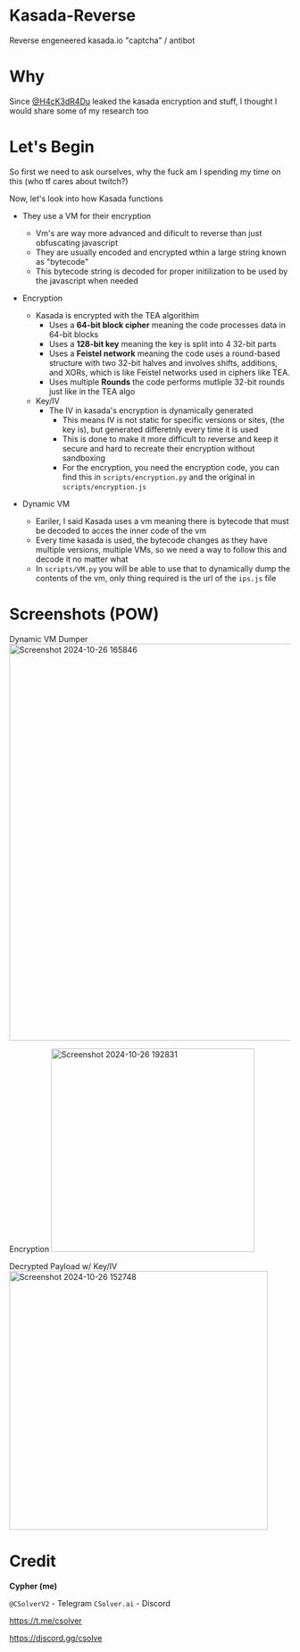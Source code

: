 # Kasada-Reverse
Reverse engeneered kasada.io "captcha" / antibot

# Why

Since [@H4cK3dR4Du](https://github.com/H4cK3dR4Du) leaked the kasada encryption and stuff, I thought I would share some of my research too

# Let's Begin
So first we need to ask ourselves, why the fuck am I spending my time on this (who tf cares about twitch?)

Now, let's look into how Kasada functions

- They use a VM for their encryption
  - Vm's are way more advanced and dificult to reverse than just obfuscating javascript
  - They are usually encoded and encrypted wthin a large string known as "bytecode"
  - This bytecode string is decoded for proper initilization to be used by the javascript when needed
- Encryption
  - Kasada is encrypted with the TEA algorithim
    - Uses a **64-bit block cipher** meaning the code processes data in 64-bit blocks
    - Uses a **128-bit key** meaning the key is split into 4 32-bit parts
    - Uses a **Feistel network** meaning the code uses a round-based structure with two 32-bit halves and involves shifts, additions, and XORs, which is like Feistel networks used in ciphers like TEA.
    - Uses multiple **Rounds** the code performs mutliple 32-bit rounds just like in the TEA algo
  - Key/IV
    - The IV in kasada's encryption is dynamically generated
      - This means IV is not static for specific versions or sites, (the key is), but generated differetnly every time it is used
      - This is done to make it more difficult to reverse and keep it secure and hard to recreate their encryption without sandboxing
      - For the encryption, you need the encryption code, you can find this in `scripts/encryption.py` and the original in `scripts/encryption.js`
     
- Dynamic VM
  - Eariler, I said Kasada uses a vm meaning there is bytecode that must be decoded to acces the inner code of the vm
  - Every time kasada is used, the bytecode changes as they have multiple versions, multiple VMs, so we need a way to follow this and decode it no matter what
  - In `scripts/VM.py` you will be able to use that to dynamically dump the contents of the vm, only thing required is the url of the `ips.js` file

# Screenshots (POW)

Dynamic VM Dumper
<img width="710" alt="Screenshot 2024-10-26 165846" src="https://github.com/user-attachments/assets/611e2844-d958-4ff4-80b5-223ae3320e7e">

Encryption 
<img width="364" alt="Screenshot 2024-10-26 192831" src="https://github.com/user-attachments/assets/3a715604-0fa4-4d83-939b-66b1737d85fb">

Decrypted Payload w/ Key/IV
<img width="463" alt="Screenshot 2024-10-26 152748" src="https://github.com/user-attachments/assets/8bc8e40c-c9d5-40ff-8393-be619216b0ce">

# Credit

**Cypher (me)**

`@CSolverV2` - Telegram
`CSolver.ai` - Discord

https://t.me/csolver

https://discord.gg/csolve
